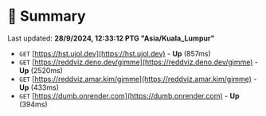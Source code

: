 # 📖 Summary
Last updated: **28/9/2024, 12:33:12 PTG "Asia/Kuala_Lumpur"**

- `GET` [https://hst.ujol.dev](https://hst.ujol.dev) - **Up** (857ms)
- `GET` [https://reddviz.deno.dev/gimme](https://reddviz.deno.dev/gimme) - **Up** (2520ms)
- `GET` [https://reddviz.amar.kim/gimme](https://reddviz.amar.kim/gimme) - **Up** (433ms)
- `GET` [https://dumb.onrender.com](https://dumb.onrender.com) - **Up** (394ms)
